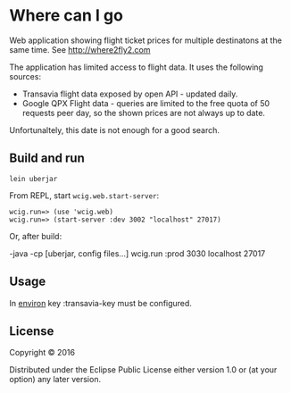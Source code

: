 # Where can I go

Web application showing flight ticket prices for multiple destinatons at the same time. See http://where2fly2.com

The application has limited access to flight data. It uses the following sources:
*  Transavia flight data exposed by open API - updated daily.
* Google QPX Flight data - queries are limited to the free quota of 50 requests peer day, so the shown prices are not always up to date.

Unfortunaltely, this date is not enough for a good search.

## Build and run

    lein uberjar
    
From REPL, start `wcig.web.start-server`:

    wcig.run=> (use 'wcig.web)
    wcig.run=> (start-server :dev 3002 "localhost" 27017)
    
Or, after build:

   -java -cp [uberjar, config files...] wcig.run :prod 3030 localhost 27017

## Usage

In [environ](https://github.com/weavejester/environ) key :transavia-key must be configured.  

## License

Copyright © 2016

Distributed under the Eclipse Public License either version 1.0 or (at
your option) any later version.
